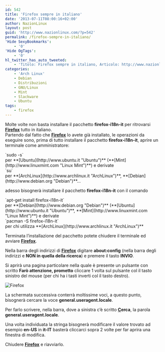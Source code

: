 ```yaml
---
id: 542
title: 'Firefox sempre in italiano'
date: '2013-07-11T08:00:16+02:00'
author: NazionLinux
layout: post
guid: 'http://www.nazionlinux.com/?p=542'
permalink: /firefox-sempre-in-italiano/
'Hide SexyBookmarks':
    - '0'
'Hide OgTags':
    - '0'
hl_twitter_has_auto_tweeted:
    - 'Titolo: Firefox sempre in italiano, Articolo: http://www.nazionlinux.com/?p=542'
categories:
    - 'Arch Linux'
    - Debian
    - Distribuzioni
    - GNU/Linux
    - Mint
    - Slackware
    - Ubuntu
tags:
    - firefox
---
```


Molte volte non basta installare il pacchetto **firefox-i18n-it** per ritrovarsi **[Firefox](http://www.mozilla.org/it/firefox/new/ "Firefox")** tutto in italiano.  
Partendo dal fatto che **[Firefox](http://www.mozilla.org/it/firefox/new/ "Firefox")** lo avete già installato, le operazioni da eseguire sono, prima di tutto installare il pacchetto **firefox-i18n-it**, aprire un terminale come amministratore:

<div class="wp-terminal">`sudo -s`</div>per **[Ubuntu](http://www.ubuntu.it "Ubuntu")** (**[Mint](http://www.linuxmint.com "Linux Mint")**) e derivate

<div class="wp-terminal">`su`</div>per **[ArchLinux](http://www.archlinux.it "ArchLinux")**, **[Debian](http://www.debian.org "Debian")**…

adesso bisognerà installare il pacchetto **firefox-i18n-it** con il comando

<div class="wp-terminal">`apt-get install firefox-i18n-it`</div>per **[Debian](http://www.debian.org "Debian")** (**[Ubuntu](http://www.ubuntu.it "Ubuntu")**, **[Mint](http://www.linuxmint.com "Linux Mint")**) e derivate

<div class="wp-terminal">`pacman -S firefox-i18n-it`</div>per chi utilizza **[ArchLinux](http://www.archlinux.it "ArchLinux")**

Terminata l’installazione del pacchetto potete chiudere il terminale ed avviare **[Firefox](http://www.mozilla.org/it/firefox/new/ "Firefox")**.

Nella barra degli indirizzi di **[Firefox](http://www.mozilla.org/it/firefox/new/ "Firefox")** digitare **about:config** (nella barra degli indirizzi e **NON in quella della ricerca**) e premere il tasto **INVIO**.

Si aprirà una pagina particolare nella quale è presente un pulsante con scritto **Farò attenzione, prometto** cliccare 1 volta sul pulsante col il tasto sinistro del mouse (per chi ha i tasti inverti col il tasto destro).

![Firefox](https://i0.wp.com/img684.imageshack.us/img684/773/farattenzione.png?w=1200)

La schermata successiva conterrà moltissime voci, a questo punto, bisognerà cercare la voce **general.useragent.locale**.

Per farlo scrivere, nella barra, dove a sinistra c’è scritto **<span style="text-decoration: underline;">C</span>erca**, la parola **general.useragent.locale**.

Una volta individuata la stringa bisognerà modificare il valore trovato ad esempio **en-US** in **it-IT** basterà cliccarci sopra 2 volte per far aprira una finestra di modifica.

Chiudere **[Firefox](http://www.mozilla.org/it/firefox/new/ "Firefox")** e riavviarlo.